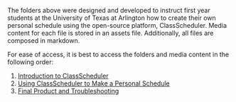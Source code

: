 The folders above were designed and developed to instruct first year students at the University of Texas at Arlington how to create their own personal schedule using the open-source platform, ClassScheduler. Media content for each file is stored in an assets file. Additionally, all files are composed in markdown. 

For ease of access, it is best to access the folders and media content in the following order:
1. [Introduction to ClassScheduler](https://github.com/umwrit350sp17/team6/tree/master/teamdocs/DRAFT%201/1-Introduction%20to%20ClassScheduler)
2. [Using ClassScheduler to Make a Personal Schedule](https://github.com/umwrit350sp17/team6/tree/master/teamdocs/DRAFT%201/2-Using%20ClassScheduler%20to%20Make%20a%20Personal%20Schedule)
3. [Final Product and Troubleshooting](https://github.com/umwrit350sp17/team6/tree/master/teamdocs/DRAFT%201/3-Final%20Product%20and%20Troubleshooting)
